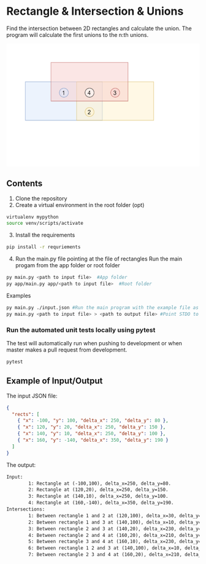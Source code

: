 # Rectangle & Intersection & Unions

Find the intersection between 2D rectangles and calculate the union.
The program will calculate the first unions to the n:th unions.

![Alt text](Rectangle_Intersection.png?raw=true "Illustration")

## Contents

1. Clone the repository
2. Create a virtual environment in the root folder (opt)

```sh
virtualenv mypython
source venv/scripts/activate
```

3. Install the requirements

```sh
pip install -r requriements
```

4. Run the main.py file pointing at the file of rectangles
   Run the main progam from the app folder or root folder

```sh
py main.py <path to input file>  #App folder
py app/main.py app/<path to input file>  #Root folder
```

Examples

```sh
py main.py ./input.json #Run the main program with the example file as input argument
py main.py <path to input file> > <path to output file> #Point STDO to a file instead of console.

```

### Run the automated unit tests locally using pytest

The test will automatically run when pushing to development or when master makes a pull request from development.

```sh
pytest
```

## Example of Input/Output

The input JSON file:

```json
{
  "rects": [
    { "x": -100, "y": 100, "delta_x": 250, "delta_y": 80 },
    { "x": 120, "y": 20, "delta_x": 250, "delta_y": 150 },
    { "x": 140, "y": 10, "delta_x": 250, "delta_y": 100 },
    { "x": 160, "y": -140, "delta_x": 350, "delta_y": 190 }
  ]
}
```

The output:

```txt
Input:
        1: Rectangle at (-100,100), delta_x=250, delta_y=80.
        2: Rectangle at (120,20), delta_x=250, delta_y=150.
        3: Rectangle at (140,10), delta_x=250, delta_y=100.
        4: Rectangle at (160,-140), delta_x=350, delta_y=190.
Intersections:
        1: Between rectangle 1 and 2 at (120,100), delta_x=30, delta_y=70.
        2: Between rectangle 1 and 3 at (140,100), delta_x=10, delta_y=10.
        3: Between rectangle 2 and 3 at (140,20), delta_x=230, delta_y=90.
        4: Between rectangle 2 and 4 at (160,20), delta_x=210, delta_y=30.
        5: Between rectangle 3 and 4 at (160,10), delta_x=230, delta_y=40.
        6: Between rectangle 1 2 and 3 at (140,100), delta_x=10, delta_y=10.
        7: Between rectangle 2 3 and 4 at (160,20), delta_x=210, delta_y=30.
```
